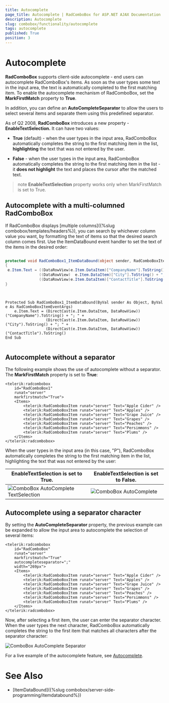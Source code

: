 ```yaml
---
title: Autocomplete
page_title: Autocomplete | RadComboBox for ASP.NET AJAX Documentation
description: Autocomplete
slug: combobox/functionality/autocomplete
tags: autocomplete
published: True
position: 3
---
```


# Autocomplete



**RadComboBox** supports client-side autocomplete - end users can autocomplete RadComboBox's items. As soon as the user types some text in the input area, the text is automatically completed to the first matching item. To enable the autocomplete mechanism of RadComboBox, set the **MarkFirstMatch** property to **True**.

In addition, you can define an **AutoCompleteSeparator** to allow the users to select several items and separate them using this predefined separator.

As of Q2 2008, **RadComboBox** introduces a new property - **EnableTextSelection.** It can have two values:

* **True** (default) - when the user types in the input area, RadComboBox automatically completes the string to the first matching item in the list, **highlighting** the text that was not entered by the user.

* **False** - when the user types in the input area, RadComboBox automatically completes the string to the first matching item in the list - it **does not highlight** the text and places the cursor after the matched text.

>note  **EnableTextSelection** property works only when MarkFirstMatch is set to True.
>


## Autocomplete with a multi-columned RadComboBox

If RadComboBox displays [multiple columns]({%slug combobox/templates/headers%}), you can search by whichever column value you want, by formatting the text of items so that the desired search column comes first. Use the ItemDataBound event handler to set the text of the items in the desired order:



````C#
	     
protected void RadComboBox1_ItemDataBound(object sender, RadComboBoxItemEventArgs e)
{  
 e.Item.Text = ((DataRowView)e.Item.DataItem)["CompanyName"].ToString() + "; " +                
			   ((DataRowView)  e.Item.DataItem)["City"].ToString() + "; " +                
			   ((DataRowView)e.Item.DataItem)["ContactTitle"].ToString();
}
				
````
````VB.NET
	     
Protected Sub RadComboBox1_ItemDataBound(ByVal sender As Object, ByVal e As RadComboBoxItemEventArgs)
	e.Item.Text = (DirectCast(e.Item.DataItem, DataRowView))("CompanyName").ToString() + "; " +
				  (DirectCast(e.Item.DataItem, DataRowView))("City").ToString() + "; " +
				  (DirectCast(e.Item.DataItem, DataRowView))("ContactTitle").ToString()
End Sub
	
````


## Autocomplete without a separator

The following example shows the use of autocomplete without a separator. The **MarkFirstMatch** property is set to **True**:

````ASPNET
<telerik:radcombobox 
	id="RadComboBox1"
	runat="server"
	markfirstmatch="True"> 
	<Items>   
		<telerik:RadComboBoxItem runat="server" Text="Apple Cider" />   
		<telerik:RadComboBoxItem runat="server" Text="Apples" />   
		<telerik:RadComboBoxItem runat="server" Text="Grape Juice" />   
		<telerik:RadComboBoxItem runat="server" Text="Grapes" />   
		<telerik:RadComboBoxItem runat="server" Text="Peaches" />   
		<telerik:RadComboBoxItem runat="server" Text="Persimmons" />   
		<telerik:RadComboBoxItem runat="server" Text="Plums" /> 
	</Items>
</telerik:radcombobox>
````



When the user types in the input area (in this case, "P"), RadComboBox automatically completes the string to the first matching item in the list, highlighting the text that was not entered by the user:


|  **EnableTextSelection** is set to True. |  **EnableTextSelection** is set to False. |
| ------ | ------ |
|![ComboBox AutoComplete TextSelection](images/combobox_autocomplete.png)|![ComboBox AutoComplete](images/combobox_autocomplete2.png)|

## Autocomplete using a separator character

By setting the **AutoCompleteSeparator** property, the previous example can be expanded to allow the input area to autocomplete the selection of several items:

````ASPNET
<telerik:radcombobox 
	id="RadComboBox" 
	runat="server" 
	markfirstmatch="True" 
	autocompleteseparator=";"
	width="269px"> 
	<Items>   
		<telerik:RadComboBoxItem runat="server" Text="Apple Cider" />   
		<telerik:RadComboBoxItem runat="server" Text="Apples" />   
		<telerik:RadComboBoxItem runat="server" Text="Grape Juice" />   
		<telerik:RadComboBoxItem runat="server" Text="Grapes" />   
		<telerik:RadComboBoxItem runat="server" Text="Peaches" />   
		<telerik:RadComboBoxItem runat="server" Text="Persimmons" />   
		<telerik:RadComboBoxItem runat="server" Text="Plums" /> 
	</Items>
</telerik:radcombobox>
````



Now, after selecting a first item, the user can enter the separator character. When the user types the next character, RadComboBox automatically completes the string to the first item that matches all characters after the separator character:

![ComboBox AutoComplete Separator](images/combobox_autocompleteseparator.png)

For a live example of the autocomplete feature, see [Autocomplete](https://demos.telerik.com/aspnet-ajax/ComboBox/Examples/Functionality/AutoCompleteClientSide/DefaultCS.aspx).

# See Also

 * [ItemDataBound]({%slug combobox/server-side-programming/itemdatabound%})
